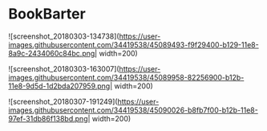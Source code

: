 # BookBarter
![screenshot_20180303-134738](https://user-images.githubusercontent.com/34419538/45089493-f9f29400-b129-11e8-8a9c-2434060c84bc.png| width=200)

![screenshot_20180303-163007](https://user-images.githubusercontent.com/34419538/45089958-82256900-b12b-11e8-9d5d-1d2bda207959.png| width=200)

![screenshot_20180307-191249](https://user-images.githubusercontent.com/34419538/45090026-b8fb7f00-b12b-11e8-97ef-31db86f138bd.png| width=200)
